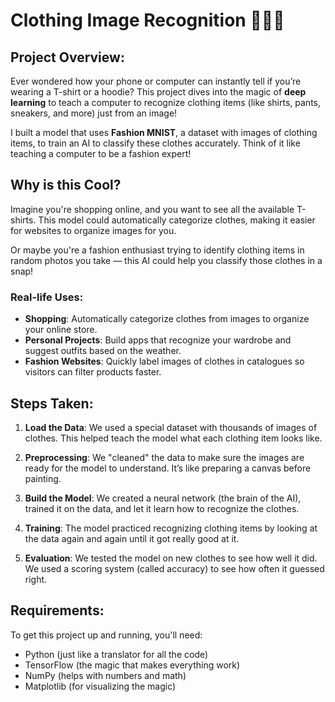 # Clothing Image Recognition 🧥👚👟

## Project Overview:

Ever wondered how your phone or computer can instantly tell if you’re wearing a T-shirt or a hoodie? This project dives into the magic of **deep learning** to teach a computer to recognize clothing items (like shirts, pants, sneakers, and more) just from an image! 

I built a model that uses **Fashion MNIST**, a dataset with images of clothing items, to train an AI to classify these clothes accurately. Think of it like teaching a computer to be a fashion expert! 

## Why is this Cool?

Imagine you're shopping online, and you want to see all the available T-shirts. This model could automatically categorize clothes, making it easier for websites to organize images for you. 

Or maybe you're a fashion enthusiast trying to identify clothing items in random photos you take — this AI could help you classify those clothes in a snap! 

### Real-life Uses:
- **Shopping**: Automatically categorize clothes from images to organize your online store.
- **Personal Projects**: Build apps that recognize your wardrobe and suggest outfits based on the weather.
- **Fashion Websites**: Quickly label images of clothes in catalogues so visitors can filter products faster.

## Steps Taken:

1. **Load the Data**: We used a special dataset with thousands of images of clothes. This helped teach the model what each clothing item looks like.

2. **Preprocessing**: We "cleaned" the data to make sure the images are ready for the model to understand. It’s like preparing a canvas before painting. 

3. **Build the Model**: We created a neural network (the brain of the AI), trained it on the data, and let it learn how to recognize the clothes.

4. **Training**: The model practiced recognizing clothing items by looking at the data again and again until it got really good at it.

5. **Evaluation**: We tested the model on new clothes to see how well it did. We used a scoring system (called accuracy) to see how often it guessed right.

## Requirements:

To get this project up and running, you'll need:

- Python (just like a translator for all the code)
- TensorFlow (the magic that makes everything work)
- NumPy (helps with numbers and math)
- Matplotlib (for visualizing the magic)


